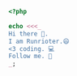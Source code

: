 ```php
<?php

echo <<<_
Hi there 👋. 
I am Runrioter.😄
<3 coding. 💻
Follow me. 👣
_;
```

<!--
### Hi there 👋
**Runrioter/Runrioter** is a ✨ _special_ ✨ repository because its `README.md` (this file) appears on your GitHub profile.

Here are some ideas to get you started:

- 🔭 I’m currently working on ...
- 🌱 I’m currently learning ...
- 👯 I’m looking to collaborate on ...
- 🤔 I’m looking for help with ...
- 💬 Ask me about ...
- 📫 How to reach me: ...
- 😄 Pronouns: ...
- ⚡ Fun fact: ...
-->
